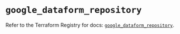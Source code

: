 # `google_dataform_repository`

Refer to the Terraform Registry for docs: [`google_dataform_repository`](https://registry.terraform.io/providers/hashicorp/google-beta/5.17.0/docs/resources/google_dataform_repository).

